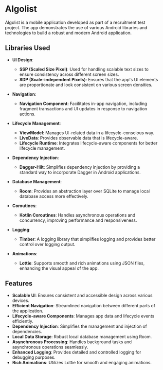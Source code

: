 # Algolist

Algolist is a mobile application developed as part of a recruitment test project. The app demonstrates the use of various Android libraries and technologies to build a robust and modern Android application.

## Libraries Used

- **UI Design**:
  - **SSP (Scaled Size Pixel)**: Used for handling scalable text sizes to ensure consistency across different screen sizes.
  - **SDP (Scale-independent Pixels)**: Ensures that the app's UI elements are proportionate and look consistent on various screen densities.

- **Navigation**:
  - **Navigation Component**: Facilitates in-app navigation, including fragment transactions and UI updates in response to navigation actions.

- **Lifecycle Management**:
  - **ViewModel**: Manages UI-related data in a lifecycle-conscious way.
  - **LiveData**: Provides observable data that is lifecycle-aware.
  - **Lifecycle Runtime**: Integrates lifecycle-aware components for better lifecycle management.

- **Dependency Injection**:
  - **Dagger-Hilt**: Simplifies dependency injection by providing a standard way to incorporate Dagger in Android applications.

- **Database Management**:
  - **Room**: Provides an abstraction layer over SQLite to manage local database access more effectively.

- **Coroutines**:
  - **Kotlin Coroutines**: Handles asynchronous operations and concurrency, improving performance and responsiveness.

- **Logging**:
  - **Timber**: A logging library that simplifies logging and provides better control over logging output.

- **Animations**:
  - **Lottie**: Supports smooth and rich animations using JSON files, enhancing the visual appeal of the app.

## Features

- **Scalable UI**: Ensures consistent and accessible design across various devices.
- **Efficient Navigation**: Streamlined navigation between different parts of the application.
- **Lifecycle-aware Components**: Manages app data and lifecycle events efficiently.
- **Dependency Injection**: Simplifies the management and injection of dependencies.
- **Local Data Storage**: Robust local database management using Room.
- **Asynchronous Processing**: Handles background tasks and asynchronous operations seamlessly.
- **Enhanced Logging**: Provides detailed and controlled logging for debugging purposes.
- **Rich Animations**: Utilizes Lottie for smooth and engaging animations.
